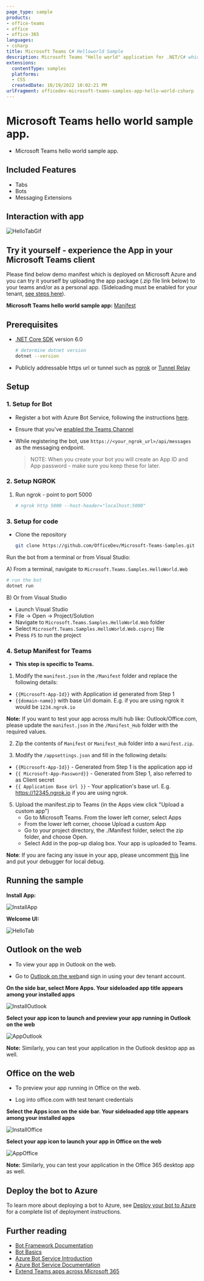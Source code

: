 ```yaml
---
page_type: sample
products:
- office-teams
- office
- office-365
languages:
- csharp
title: Microsoft Teams C# Helloworld Sample
description: Microsoft Teams "Hello world" application for .NET/C# which showcases tab, bot and messaging extension.
extensions:
  contentType: samples
  platforms:
  - CSS
  createdDate: 10/19/2022 10:02:21 PM
urlFragment: officedev-microsoft-teams-samples-app-hello-world-csharp
---
```


# Microsoft Teams hello world sample app.

- Microsoft Teams hello world sample app.

## Included Features
* Tabs
* Bots
* Messaging Extensions

## Interaction with app

![HelloTabGif](Microsoft.Teams.Samples.HelloWorld.Web/Images/AppHelloWorldGif.gif)

## Try it yourself - experience the App in your Microsoft Teams client
Please find below demo manifest which is deployed on Microsoft Azure and you can try it yourself by uploading the app package (.zip file link below) to your teams and/or as a personal app. (Sideloading must be enabled for your tenant, [see steps here](https://docs.microsoft.com/microsoftteams/platform/concepts/build-and-test/prepare-your-o365-tenant#enable-custom-teams-apps-and-turn-on-custom-app-uploading)).

**Microsoft Teams hello world sample app:** [Manifest](/samples/app-hello-world/csharp/demo-manifest/app-hello-world.zip)

## Prerequisites

- [.NET Core SDK](https://dotnet.microsoft.com/download) version 6.0

  ```bash
  # determine dotnet version
  dotnet --version
  ```
- Publicly addressable https url or tunnel such as [ngrok](https://ngrok.com/) or [Tunnel Relay](https://github.com/OfficeDev/microsoft-teams-tunnelrelay)

## Setup

### 1. Setup for Bot
- Register a bot with Azure Bot Service, following the instructions [here](https://docs.microsoft.com/azure/bot-service/bot-service-quickstart-registration?view=azure-bot-service-3.0).

- Ensure that you've [enabled the Teams Channel](https://docs.microsoft.com/azure/bot-service/channel-connect-teams?view=azure-bot-service-4.0)

- While registering the bot, use `https://<your_ngrok_url>/api/messages` as the messaging endpoint.
    > NOTE: When you create your bot you will create an App ID and App password - make sure you keep these for later.

### 2. Setup NGROK
1) Run ngrok - point to port 5000

    ```bash
    # ngrok http 5000 --host-header="localhost:5000"
    ```
### 3. Setup for code
- Clone the repository

    ```bash
    git clone https://github.com/OfficeDev/Microsoft-Teams-Samples.git
    ```
 Run the bot from a terminal or from Visual Studio:

  A) From a terminal, navigate to `Microsoft.Teams.Samples.HelloWorld.Web`

  ```bash
  # run the bot
  dotnet run
  ```

  B) Or from Visual Studio

  - Launch Visual Studio
  - File -> Open -> Project/Solution
  - Navigate to `Microsoft.Teams.Samples.HelloWorld.Web` folder
  - Select `Microsoft.Teams.Samples.HelloWorld.Web.csproj` file
  - Press `F5` to run the project   


### 4. Setup Manifest for Teams

- **This step is specific to Teams.**

1) Modify the `manifest.json` in the `/Manifest` folder and replace the following details:
  - `{{Microsoft-App-Id}}` with Application id generated from Step 1
  - `{{domain-name}}` with base Url domain. E.g. if you are using ngrok it would be `1234.ngrok.io`

  **Note:** If you want to test your app across multi hub like: Outlook/Office.com, please update the `manifest.json` in the `/Manifest_Hub` folder with the required values.

2) Zip the contents of `Manifest` or `Manifest_Hub` folder into a `manifest.zip`.

3) Modify the `/appsettings.json` and fill in the following details:
  - `{{Microsoft-App-Id}}` - Generated from Step 1 is the application app id
  - `{{ Microsoft-App-Password}}` - Generated from Step 1, also referred to as Client secret
  - `{{ Application Base Url }}` - Your application's base url. E.g. https://12345.ngrok.io if you are using ngrok.
  
5) Upload the manifest.zip to Teams (in the Apps view click "Upload a custom app")
   - Go to Microsoft Teams. From the lower left corner, select Apps
   - From the lower left corner, choose Upload a custom App
   - Go to your project directory, the ./Manifest folder, select the zip folder, and choose Open.
   - Select Add in the pop-up dialog box. Your app is uploaded to Teams.

**Note**: If you are facing any issue in your app, please uncomment [this](https://github.com/OfficeDev/Microsoft-Teams-Samples/blob/main/samples/app-hello-world/csharp/Microsoft.Teams.Samples.HelloWorld.Web/AdapterWithErrorHandler.cs#L24) line and put your debugger for local debug.

## Running the sample

**Install App:**

![InstallApp](Microsoft.Teams.Samples.HelloWorld.Web/Images/Install.png)

**Welcome UI:**

![HelloTab](Microsoft.Teams.Samples.HelloWorld.Web/Images/HelloTab.png)

## Outlook on the web

- To view your app in Outlook on the web.

- Go to [Outlook on the web](https://outlook.office.com/mail/)and sign in using your dev tenant account.

**On the side bar, select More Apps. Your sideloaded app title appears among your installed apps**

![InstallOutlook](Microsoft.Teams.Samples.HelloWorld.Web/Images/InstallOutlook.png)

**Select your app icon to launch and preview your app running in Outlook on the web**

![AppOutlook](Microsoft.Teams.Samples.HelloWorld.Web/Images/AppOutlook.png)

**Note:** Similarly, you can test your application in the Outlook desktop app as well.

## Office on the web

- To preview your app running in Office on the web.

- Log into office.com with test tenant credentials

**Select the Apps icon on the side bar. Your sideloaded app title appears among your installed apps**

![InstallOffice](Microsoft.Teams.Samples.HelloWorld.Web/Images/InstallOffice.png)

**Select your app icon to launch your app in Office on the web**

![AppOffice](Microsoft.Teams.Samples.HelloWorld.Web/Images/AppOffice.png) 

**Note:** Similarly, you can test your application in the Office 365 desktop app as well.

## Deploy the bot to Azure

To learn more about deploying a bot to Azure, see [Deploy your bot to Azure](https://aka.ms/azuredeployment) for a complete list of deployment instructions.

## Further reading

- [Bot Framework Documentation](https://docs.botframework.com)
- [Bot Basics](https://docs.microsoft.com/azure/bot-service/bot-builder-basics?view=azure-bot-service-4.0)
- [Azure Bot Service Introduction](https://docs.microsoft.com/azure/bot-service/bot-service-overview-introduction?view=azure-bot-service-4.0)
- [Azure Bot Service Documentation](https://docs.microsoft.com/azure/bot-service/?view=azure-bot-service-4.0)
- [Extend Teams apps across Microsoft 365](https://learn.microsoft.com/en-us/microsoftteams/platform/m365-apps/overview)